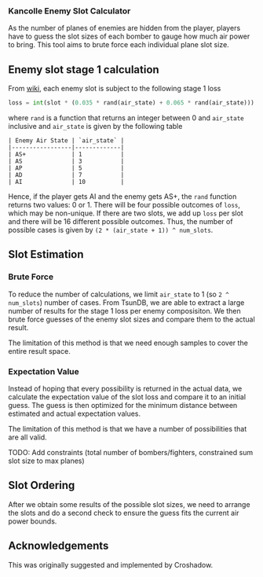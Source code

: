 ### Kancolle Enemy Slot Calculator

As the number of planes of enemies are hidden from the player, players have to guess the slot sizes of each bomber to gauge how much air power to bring. This tool aims to brute force each individual plane slot size.


## Enemy slot stage 1 calculation

From [wiki](https://en.kancollewiki.net/Arill/Sandbox/Combat/Aerial_Combat), each enemy slot is subject to the following stage 1 loss
```python
loss = int(slot * (0.035 * rand(air_state) + 0.065 * rand(air_state)))
```
where `rand` is a function that returns an integer between 0 and `air_state` inclusive and `air_state` is given by the following table

```
| Enemy Air State | `air_state` |
|-----------------|-------------|
| AS+             | 1           |
| AS              | 3           |
| AP              | 5           |
| AD              | 7           |
| AI              | 10          |
```

Hence, if the player gets AI and the enemy gets AS+, the `rand` function returns two values: 0 or 1. There will be four possible outcomes of `loss`, which may be non-unique. If there are two slots, we add up `loss` per slot and there will be 16 different possible outcomes. Thus, the number of possible cases is given by `(2 * (air_state + 1)) ^ num_slots`.


## Slot Estimation

### Brute Force

To reduce the number of calculations, we limit `air_state` to 1 (so `2 ^ num_slots`) number of cases. From TsunDB, we are able to extract a large number of results for the stage 1 loss per enemy composisiton. We then brute force guesses of the enemy slot sizes and compare them to the actual result.


The limitation of this method is that we need enough samples to cover the entire result space.

### Expectation Value

Instead of hoping that every possibility is returned in the actual data, we calculate the expectation value of the slot loss and compare it to an initial guess. The guess is then optimized for the minimum distance between estimated and actual expectation values.

The limitation of this method is that we have a number of possibilities that are all valid.

TODO: Add constraints (total number of bombers/fighters, constrained sum slot size to max planes)

## Slot Ordering

After we obtain some results of the possible slot sizes, we need to arrange the slots and do a second check to ensure the guess fits the current air power bounds.


## Acknowledgements

This was originally suggested and implemented by Croshadow.
